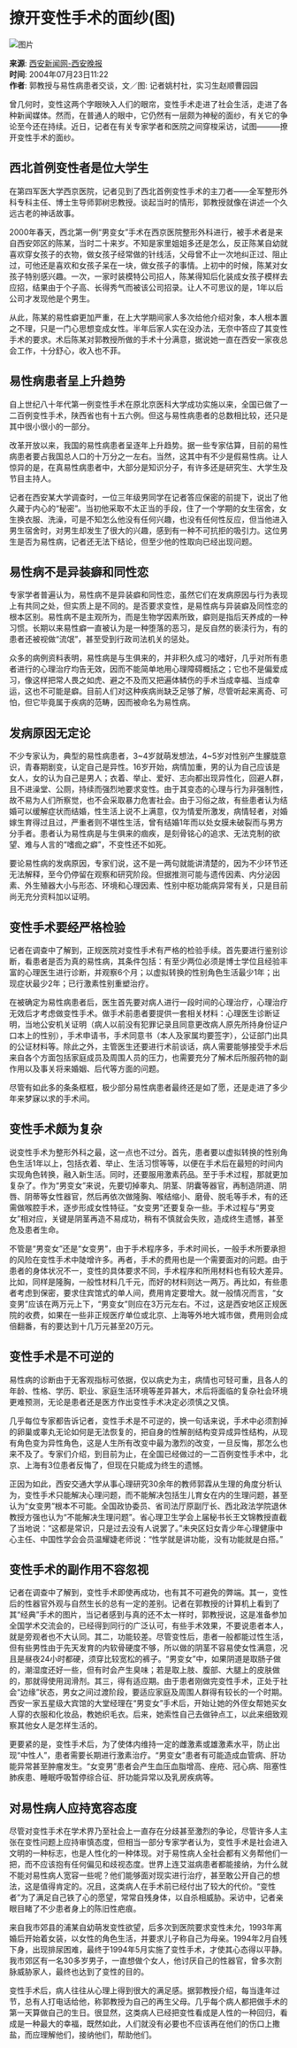 # 撩开变性手术的面纱(图)

![图片](http://image2.sina.com.cn/dy/o/2004-07-23/1090553095_SBaG_o.jpg)

**来源**: [西安新闻网-西安晚报](http://www.sina.com.cn)  
**时间**: 2004年07月23日11:22  
**作者**: 郭教授与易性病患者交谈，文／图: 记者姚村社，实习生赵顺曹园园  

曾几何时，变性这两个字眼映入人们的眼帘，变性手术走进了社会生活，走进了各种新闻媒体。然而，在普通人的眼中，它仍然有一层颇为神秘的面纱，有关它的争论至今还在持续。近日，记者在有关专家学者和医院之间穿梭采访，试图———撩开变性手术的面纱。

## 西北首例变性者是位大学生
在第四军医大学西京医院，记者见到了西北首例变性手术的主刀者——全军整形外科专科主任、博士生导师郭树忠教授。谈起当时的情形，郭教授就像在讲述一个久远古老的神话故事。  

2000年春天，西北第一例“男变女”手术在西京医院整形外科进行，被手术者是来自西安郊区的陈某，当时二十来岁。不知是家里姐姐多还是怎么，反正陈某自幼就喜欢穿女孩子的衣物，做女孩子经常做的针线活，父母曾不止一次地纠正过、阻止过，可他还是喜欢和女孩子呆在一块，做女孩子的事情。上初中的时候，陈某对女孩子特别感兴趣。一次，一家时装模特公司招人，陈某得知后化装成女孩子模样去应招，结果由于个子高、长得秀气而被该公司招录。让人不可思议的是，1年以后公司才发现他是个男生。  

从此，陈某的易性癖更加严重，在上大学期间家人多次给他介绍对象，本人根本置之不理，只是一门心思想变成女性。半年后家人实在没办法，无奈中答应了其变性手术的要求。术后陈某对郭教授所做的手术十分满意，据说她一直在西安一家夜总会工作，十分舒心，收入也不菲。  

## 易性病患者呈上升趋势
自上世纪八十年代第一例变性手术在原北京医科大学成功实施以来，全国已做了一二百例变性手术，陕西省也有十五六例。但这与易性病患者的总数相比较，还只是其中很小很小的一部分。  

改革开放以来，我国的易性病患者呈逐年上升趋势。据一些专家估算，目前的易性病患者要占我国总人口的十万分之一左右。当然，这其中有不少是假易性病。让人惊异的是，在真易性病患者中，大部分是知识分子，有许多还是研究生、大学生及节目主持人。  

记者在西安某大学调查时，一位三年级男同学在记者答应保密的前提下，说出了他久藏于内心的“秘密”。当初他采取不太正当的手段，住了一个学期的女生宿舍，女生换衣服、洗澡，可是不知怎么他没有任何兴趣，也没有任何性反应，但当他进入男生宿舍时，对男生却发生了很大的兴趣，感到有一种不可抗拒的吸引力。这位男生是否为易性病，记者还无法下结论，但至少他的性取向已经出现问题。  

## 易性病不是异装癖和同性恋
专家学者普遍认为，易性病不是异装癖和同性恋，虽然它们在发病原因与行为表现上有共同之处，但实质上是不同的。是否要求变性，是易性病与异装癖及同性恋的根本区别。易性病不是主观所为，而是生物学因素所致，癖则是指后天养成的一种习惯。长期以来易性癖一直被认为是一种堕落的恶习，是反自然的亵渎行为，有的患者还被视做“流氓”，甚至受到行政司法机关的惩处。  

众多的病例资料表明，易性病是与生俱来的，并非积久成习的嗜好，几乎对所有患者进行的心理治疗均告无效，因而不能简单地用心理障碍概括之；它也不是偏爱成习，像这样把常人畏之如虎、避之不及而又把遍体鳞伤的手术当成幸福、当成幸运，这也不可能是癖。目前人们对这种疾病尚缺乏足够了解，尽管听起来离奇、可怕，但它毕竟属于疾病的范畴，因而被命名为易性病。  

## 发病原因无定论
不少专家认为，典型的易性病患者，3~4岁就萌发想法，4~5岁对性别产生朦胧意识，青春期剧变，认定自己是异性。16岁开始，病情加重，男的认为自己应该是女人，女的认为自己是男人；衣着、举止、爱好、志向都出现异性化，回避人群，且不进澡堂、公厕，持续而强烈地要求变性。由于其变态的心理与行为非强制性，故不易为人们所察觉，也不会采取暴力危害社会。由于习俗之故，有些患者认为结婚可以缓解症状而结婚，性生活上说不上满意，仅为情爱所激发，病情轻者，对婚嫁生育得过且过，严重者则不堪性生活，曾有结婚1年而以处女膜未破裂而与男方分手者。患者认为易性病是与生俱来的痼疾，是刻骨铭心的追求、无法克制的欲望、难与人言的“嗜痂之癖”，不变性还不如死。  

要论易性病的发病原因，专家们说，这不是一两句就能讲清楚的，因为不少环节还无法解释，至今仍停留在观察和研究阶段。但据推测可能与遗传因素、内分泌因素、外生殖器大小与形态、环境和心理因素、性别中枢功能病异常有关，只是目前尚无充分资料加以证明。  

## 变性手术要经严格检验
记者在调查中了解到，正规医院对变性手术有严格的检验手续。首先要进行鉴别诊断，看患者是否为真的易性病，其条件包括：有至少两位必须是博士学位且经验丰富的心理医生进行诊断，并观察6个月；以虚拟转换的性别角色生活最少1年；出现症状最少2年；已行激素性别重塑治疗。  

在被确定为易性病患者后，医生首先要对病人进行一段时间的心理治疗，心理治疗无效后才考虑做变性手术。做手术前患者要提供一套相关材料：心理医生诊断证明，当地公安机关证明（病人以前没有犯罪记录且同意更改病人原先所持身份证户口本上的性别），手术申请书，手术同意书（本人及家属均要签字），公证部门出具的公证材料等。除此之外，主管医生还要进行术前谈话，病人需要能够接受手术后来自各个方面包括家庭成员及周围人员的压力，也需要充分了解术后所服药物的副作用以及事关将来婚姻、后代等方面的问题。  

尽管有如此多的条条框框，极少部分易性病患者最终还是如了愿，还是走进了多少年来梦寐以求的手术间。  

## 变性手术颇为复杂
说变性手术为整形外科之最，这一点也不过分。首先，患者要以虚拟转换的性别角色生活1年以上，包括衣着、举止、生活习惯等等，以便在手术后在最短的时间内实现角色转换，融入新生活。同时，还要服用激素药品。至于手术过程，那就更加复杂了。作为“男变女”来说，先要切掉睾丸、阴茎、阴囊等器官，再制造阴道、阴唇、阴蒂等女性器官，然后再依次做隆胸、喉结缩小、磨骨、脱毛等手术，有的还需做喉腔手术，逐步形成女性特征。“女变男”还要复杂一些。手术过程与“男变女”相对应，关键是阴茎再造不易成功，稍有不慎就会失败，造成终生遗憾，甚至危及患者生命。  

不管是“男变女”还是“女变男”，由于手术程序多，手术时间长，一般手术所要承担的风险在变性手术中陡增许多。再者，手术的费用也是一个需要面对的问题。由于患者的身体状况不一，变性的具体要求不同，手术程序和所用材料也有较大差异。比如，同样是隆胸，一般性材料几千元，而好的材料则达一两万。再比如，有些患者考虑到保密，要求住宾馆式的单人间，费用肯定要增大。就一般情况而言，“女变男”应该在两万元上下，“男变女”则应在3万元左右。不过，这是西安地区正规医院的收费，如果在一些非正规医疗单位或北京、上海等外地大城市做，费用则会成倍翻番，有的要达到十几万元甚至20万元。  

## 变性手术是不可逆的
易性病的诊断由于无客观指标可依据，仅以病史为主，病情也可轻可重，且各人的年龄、性格、学历、职业、家庭生活环境等差异甚大，术后将面临的复杂社会环境更难预测，无论是患者还是医方作出变性手术决定必须慎之又慎。  

几乎每位专家都告诉记者，变性手术是不可逆的，换一句话来说，手术中必须割掉的卵巢或睾丸无论如何是无法恢复的，把自身的性解剖结构变异成异性结构，从现有角色变为异性角色，这是人生所有改变中最为激烈的改变，一旦反悔，那怎么也来不及了。专家们介绍，到目前为止，在全国已经做过的一二百例变性手术中，北京、上海有3位患者反悔了，但现在只能成为终生的遗憾。  

正因为如此，西安交通大学从事心理研究30余年的教师郭霖从生理的角度分析认为，变性手术只能解决心理问题，而不能解决包括生儿育女在内的生理问题，甚至认为“女变男”根本不可能。全国政协委员、省司法厅原副厅长、西北政法学院退休教授方强也认为“不能解决生理问题”。省心理卫生学会上届秘书长王文锦教授直截了当地说：“这都是常识，只是过去没有人说罢了。”未央区妇女青少年心理健康中心主任、中国性学会会员温耀婕老师说：“性学就是讲功能，没有功能就是白搭。”  

## 变性手术的副作用不容忽视
记者在调查中了解到，变性手术即使再成功，也有其不可避免的弊端。其一，变性后的性器官外观与自然生长的总有一定的差别。记者在郭教授的计算机上看到了其“经典”手术的图片，当记者感到与真的还不太一样时，郭教授说，这是准备参加全国学术交流会的，已经得到同行的广泛认可，有些手术效果，不要说患者本人，就是旁观者也不大认同。其二，功能较差。尽管变性后，患者一般都能过性生活，但有些男性由于先天发育的内软骨硬度不够，所以做的阴茎不容易使女性满意，况且是昼夜24小时都硬，须穿比较宽松的裤子。“男变女”中，如果阴道是取肠子做的，潮湿度还好一些，但有时会产生臭味；若是取上肢、腹部、大腿上的皮肤做的，那就得使用润滑剂。其三，得有适应期。由于患者刚做完变性手术，正处于社会“边缘”状态，男女之间过渡阶段，要适应家庭及周围人群得有较长的一个时期。西安一家五星级大宾馆的大堂经理在“男变女”手术后，开始让她的外侄女帮她买女人穿的衣服和化妆品，教她织毛衣。后来，她索性自己去做钟点工，以此来细致观察其他女人是怎样生活的。  

更要紧的是，变性手术后，为了使体内维持一定的雌激素或雄激素水平，防止出现“中性人”，患者需要长期进行激素治疗。“男变女”患者有可能造成血管病、肝功能异常甚至肿瘤发生。“女变男”患者会产生血压血脂增高、痤疮、冠心病、阻塞性肺疾患、睡眠呼吸暂停综合征、肝功能异常以及乳房疾病等。  

## 对易性病人应持宽容态度
尽管对变性手术在学术界乃至社会上一直存在分歧甚至激烈的争论，尽管许多人主张在变性问题上应持审慎态度，但相当一部分专家学者认为，变性手术是社会进入文明的一种标志，也是人性化的一种体现。对于易性病人全社会都有义务帮他们一把，而不应该抱有任何偏见和歧视态度。世界上连艾滋病患者都能接纳，为什么就不能对易性病人宽容一些呢？他们能够面对现实进行治疗，甚至敢公开自己的想法，这是值得肯定的。况且，这类病人在手术前已经付出了较大的代价。“变性者”为了满足自己铁了心的愿望，常常自残身体，以自杀相威胁。采访中，记者亲眼目睹了不少患者身上的陈旧性疤痕。  

来自我市郊县的浦某自幼萌发变性欲望，后多次到医院要求变性未允，1993年离婚后开始着女装，以女性的角色生活，并要求儿子称自己为母亲。1994年2月自残下身，出现排尿困难，最终于1994年5月实施了变性手术，才使其心态得以平静。我市郊区有一名30多岁男子，一直想做个女人，他讨厌自己的性器官，曾多次割脉威胁家人，最终也达到了变性的目的。  

变性手术后，病人往往从心理上得到很大的满足感。据郭教授介绍，每当逢年过节，总有人打电话给他，称郭教授为自己的再生父母。几乎每个病人都把做手术的第一天算做自己的生日。很显然，这类病人已经把变性看成是人性的一种回归，看成是一种最大的幸福，既然如此，人们就没有必要也不应该再在他们的伤口上撒盐，而应理解他们，接纳他们，帮助他们。